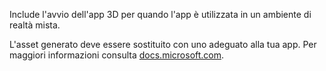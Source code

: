 ﻿Include l'avvio dell'app 3D per quando l'app è utilizzata in un ambiente di realtà mista.

L'asset generato deve essere sostituito con uno adeguato alla tua app. Per maggiori informazioni consulta [docs.microsoft.com](https://docs.microsoft.com/en-us/windows/mixed-reality/3d-app-launcher-design-guidance).
